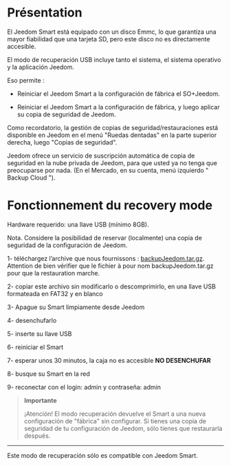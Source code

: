 Présentation
============

El Jeedom Smart está equipado con un disco Emmc, lo que garantiza una mayor fiabilidad que una tarjeta SD, pero este disco no es directamente accesible.

El modo de recuperación USB incluye tanto el sistema, el sistema operativo y la aplicación Jeedom.

Eso permite :

- Reiniciar el Jeedom Smart a la configuración de fábrica el SO+Jeedom.

- Reiniciar el Jeedom Smart a la configuración de fábrica, y luego aplicar su copia de seguridad de Jeedom.

Como recordatorio, la gestión de copias de seguridad/restauraciones está disponible en Jeedom en el menú "Ruedas dentadas" en la parte superior derecha, luego "Copias de seguridad".

Jeedom ofrece un servicio de suscripción automática de copia de seguridad en la nube privada de Jeedom, para que usted ya no tenga que preocuparse por nada. (En el Mercado, en su cuenta, menú izquierdo " Backup Cloud ").




Fonctionnement du recovery mode
===============================

Hardware requerido: una llave USB (mínimo 8GB).

Nota. Considere la posibilidad de reservar (localmente) una copia de seguridad de la configuración de Jeedom.




1- téléchargez l’archive que nous fournissons  : [backupJeedom.tar.gz](https://images.jeedom.com/smart/backupJeedom.tar.gz). Attention de bien vérifier que le fichier à pour nom backupJeedom.tar.gz pour que la restauration marche.

2- copiar este archivo sin modificarlo o descomprimirlo, en una llave USB formateada en FAT32 y en blanco

3- Apague su Smart limpiamente desde Jeedom

4- desenchufarlo

5- inserte su llave USB

6- reiniciar el Smart

7- esperar unos 30 minutos, la caja no es accesible **NO DESENCHUFAR**

8- busque su Smart en la red

9- reconectar con el login: admin y contraseña: admin

> **Importante**
>
>
> ¡Atención! El modo recuperación devuelve el Smart a una nueva configuración de "fábrica" sin configurar. Si tienes una copia de seguridad de tu configuración de Jeedom, sólo tienes que restaurarla después.
------------------------------------------------------------------------------------------------------------------------------------------------------------------------------------------------

Este modo de recuperación sólo es compatible con Jeedom Smart.
